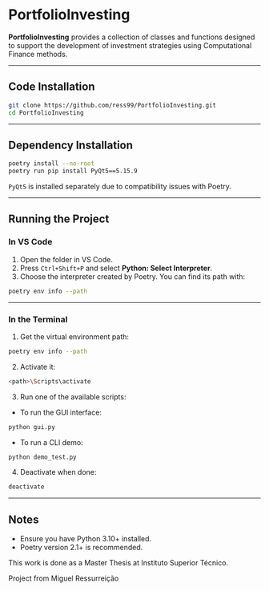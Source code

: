 # PortfolioInvesting

**PortfolioInvesting** provides a collection of classes and functions designed to support the development of investment strategies using Computational Finance methods.

---

## Code Installation

```bash
git clone https://github.com/ress99/PortfolioInvesting.git
cd PortfolioInvesting
```

---

## Dependency Installation

```bash
poetry install --no-root
poetry run pip install PyQt5==5.15.9
```

`PyQt5` is installed separately due to compatibility issues with Poetry.

---

## Running the Project

### In **VS Code**

1. Open the folder in VS Code.
2. Press `Ctrl+Shift+P` and select **Python: Select Interpreter**.
3. Choose the interpreter created by Poetry. You can find its path with:

```bash
poetry env info --path
```

---

### In the **Terminal**

1. Get the virtual environment path:

```bash
poetry env info --path
```

2. Activate it:

```bash
<path>\Scripts\activate
```

3. Run one of the available scripts:

- To run the GUI interface:

```bash
python gui.py
```

- To run a CLI demo:

```bash
python demo_test.py
```

4. Deactivate when done:

```bash
deactivate
```

---

## Notes

- Ensure you have Python 3.10+ installed.
- Poetry version 2.1+ is recommended.



This work is done as a Master Thesis at Instituto Superior Técnico.

Project from Miguel Ressurreição